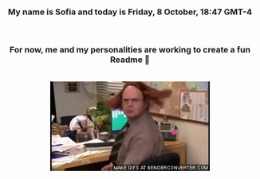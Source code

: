 


<div align="center">
<h3 >My name is Sofia and today is Friday, 8 October, 18:47 GMT-4</h3><br>
<h3 >For now, me and my personalities are working to create a fun Readme 👋
</h3><br>
<img src='img/dwight.gif' alt='working...'/>
</div>
